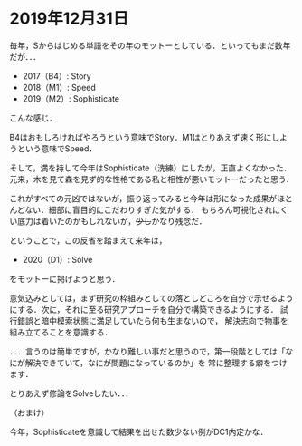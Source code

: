 # 2019年12月31日

毎年，Sからはじめる単語をその年のモットーとしている．といってもまだ数年だが．．．


* 2017（B4）: Story
* 2018（M1）: Speed
* 2019（M2）: Sophisticate



こんな感じ．

B4はおもしろければやろうという意味でStory．M1はとりあえず速く形にしようという意味でSpeed．



そして，満を持して今年はSophisticate（洗練）にしたが，正直よくなかった．
元来，木を見て森を見ず的な性格である私と相性が悪いモットーだったと思う．


これがすべての元凶ではないが，振り返ってみると今年は形になった成果がほとんどない．細部に盲目的にこだわりすぎた気がする．
もちろん可視化されにくい底力は着いたのかもしれないが，~~少し~~かなり残念だ．


ということで，この反省を踏まえて来年は，

* 2020（D1）: Solve

をモットーに掲げようと思う．


意気込みとしては，まず研究の枠組みとしての落としどころを自分で示せるようにする．次に，それに至る研究アプローチを自分で構築できるようにする．
試行錯誤と暗中模索状態に満足していたら何も生まないので，
解決志向で物事を組み立てることを意識する．


．．．言うのは簡単ですが，かなり難しい事だと思うので，第一段階としては「なにが解決できていて，なにが問題になっているのか」を
常に整理する癖をつけます．



とりあえず修論をSolveしたい．．．




（おまけ）

今年，Sophisticateを意識して結果を出せた数少ない例がDC1内定かな．

